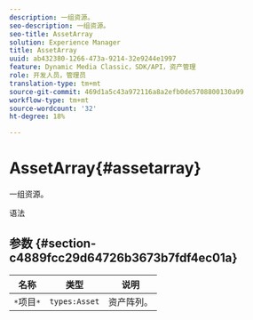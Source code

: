 ```yaml
---
description: 一组资源。
seo-description: 一组资源。
seo-title: AssetArray
solution: Experience Manager
title: AssetArray
uuid: ab432380-1266-473a-9214-32e9244e1997
feature: Dynamic Media Classic，SDK/API，资产管理
role: 开发人员，管理员
translation-type: tm+mt
source-git-commit: 469d1a5c43a972116a8a2efb0de5708800130a99
workflow-type: tm+mt
source-wordcount: '32'
ht-degree: 18%

---
```



# AssetArray{#assetarray}

一组资源。

语法

## 参数 {#section-c4889fcc29d64726b3673b7fdf4ec01a}

| 名称 | 类型 | 说明 |
|---|---|---|
| `*`项目`*` | `types:Asset` | 资产阵列。 |

